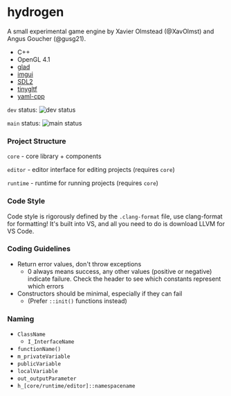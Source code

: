 # hydrogen 

A small experimental game engine by Xavier Olmstead (@XavOlmst) and Angus Goucher (@gusg21).

* C++
* OpenGL 4.1
* [glad](https://glad.dav1d.de/)
* [imgui](https://github.com/ocornut/imgui)
* [SDL2](https://www.libsdl.org/)
* [tinygltf](https://github.com/syoyo/tinygltf)
* [yaml-cpp](https://github.com/jbeder/yaml-cpp)

`dev` status: ![dev status](https://github.com/gusg21/hydrogen/actions/workflows/autobuild.yml/badge.svg?branch=dev) 

`main` status: ![main status](https://github.com/gusg21/hydrogen/actions/workflows/autobuild.yml/badge.svg?branch=main)

### Project Structure

`core` - core library + components

`editor` - editor interface for editing projects (requires `core`)

`runtime` - runtime for running projects (requires `core`)

### Code Style

Code style is rigorously defined by the `.clang-format` file, use clang-format for formatting! It's built into VS, and all you need to do is download LLVM for VS Code.

### Coding Guidelines

* Return error values, don't throw exceptions
  * 0 always means success, any other values (positive or negative) indicate failure. Check the header to see which constants represent which errors
* Constructors should be minimal, especially if they can fail
  * (Prefer `::init()` functions instead)

### Naming

- `ClassName`
  - `I_InterfaceName`
- `functionName()`
- `m_privateVariable`
- `publicVariable`
- `localVariable`
- `out_outputParameter`
- `h_[core/runtime/editor]::namespacename`
